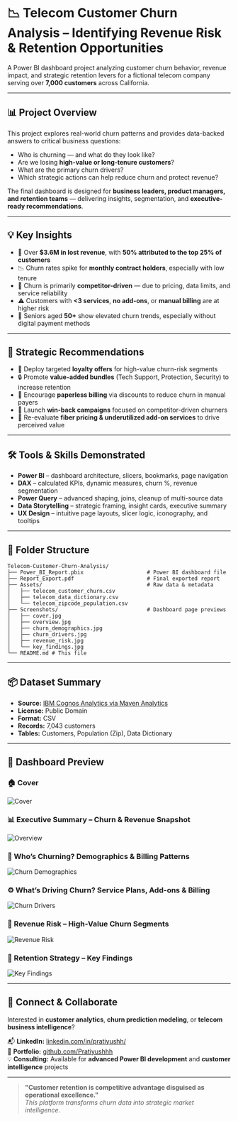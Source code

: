 # 📉 Telecom Customer Churn Analysis – Identifying Revenue Risk & Retention Opportunities

A Power BI dashboard project analyzing customer churn behavior, revenue impact, and strategic retention levers for a fictional telecom company serving over **7,000 customers** across California.

---

## 📊 Project Overview

This project explores real-world churn patterns and provides data-backed answers to critical business questions:

- Who is churning — and what do they look like?
- Are we losing **high-value or long-tenure customers**?
- What are the primary churn drivers?
- Which strategic actions can help reduce churn and protect revenue?

The final dashboard is designed for **business leaders, product managers, and retention teams** — delivering insights, segmentation, and **executive-ready recommendations**.

---

## 💡 Key Insights

- 💸 Over **$3.6M in lost revenue**, with **50% attributed to the top 25% of customers**
- 📉 Churn rates spike for **monthly contract holders**, especially with low tenure
- 📌 Churn is primarily **competitor-driven** — due to pricing, data limits, and service reliability
- ⚠️ Customers with **<3 services**, **no add-ons**, or **manual billing** are at higher risk
- 👴 Seniors aged **50+** show elevated churn trends, especially without digital payment methods

---

## 🎯 Strategic Recommendations

- 🎁 Deploy targeted **loyalty offers** for high-value churn-risk segments  
- 🔒 Promote **value-added bundles** (Tech Support, Protection, Security) to increase retention  
- 🧾 Encourage **paperless billing** via discounts to reduce churn in manual payers  
- 💬 Launch **win-back campaigns** focused on competitor-driven churners  
- 🧪 Re-evaluate **fiber pricing & underutilized add-on services** to drive perceived value

---

## 🛠️ Tools & Skills Demonstrated

- **Power BI** – dashboard architecture, slicers, bookmarks, page navigation  
- **DAX** – calculated KPIs, dynamic measures, churn %, revenue segmentation  
- **Power Query** – advanced shaping, joins, cleanup of multi-source data  
- **Data Storytelling** – strategic framing, insight cards, executive summary  
- **UX Design** – intuitive page layouts, slicer logic, iconography, and tooltips

---

## 📂 Folder Structure

```
Telecom-Customer-Churn-Analysis/
├── Power_BI_Report.pbix                    # Power BI dashboard file
├── Report_Export.pdf                       # Final exported report
├── Assets/                                 # Raw data & metadata
│   ├── telecom_customer_churn.csv
│   ├── telecom_data_dictionary.csv
│   └── telecom_zipcode_population.csv
├── Screenshots/                            # Dashboard page previews
│   ├── cover.jpg
│   ├── overview.jpg
│   ├── churn_demographics.jpg
│   ├── churn_drivers.jpg
│   ├── revenue_risk.jpg
│   └── key_findings.jpg
└── README.md # This file
```

---

## 📦 Dataset Summary

- **Source:** [IBM Cognos Analytics via Maven Analytics](https://maven-datasets.s3.amazonaws.com/Telecom+Customer+Churn/Telecom+Customer+Churn.zip)  
- **License:** Public Domain  
- **Format:** CSV  
- **Records:** 7,043 customers  
- **Tables:** Customers, Population (Zip), Data Dictionary

---

## 📸 Dashboard Preview

### 🏠 Cover  
![Cover](./Screenshots/cover.jpg)

### 📊 Executive Summary – Churn & Revenue Snapshot  
![Overview](./Screenshots/overview.jpg)

### 👥 Who’s Churning? Demographics & Billing Patterns  
![Churn Demographics](./Screenshots/churn_demographics.jpg)

### ⚙️ What’s Driving Churn? Service Plans, Add-ons & Billing  
![Churn Drivers](./Screenshots/churn_drivers.jpg)

### 💸 Revenue Risk – High-Value Churn Segments  
![Revenue Risk](./Screenshots/revenue_risk.jpg)

### 🧠 Retention Strategy – Key Findings  
![Key Findings](./Screenshots/key_findings.jpg)

---

## 🔗 **Connect & Collaborate**

Interested in **customer analytics**, **churn prediction modeling**, or **telecom business intelligence**?

📬 **LinkedIn:** [linkedin.com/in/pratiyushh/](https://www.linkedin.com/in/pratiyushh/)  
🧭 **Portfolio:** [github.com/Pratiyushhh](https://github.com/Pratiyushhh)  
💡 **Consulting:** Available for **advanced Power BI development** and **customer intelligence** projects

---

> **"Customer retention is competitive advantage disguised as operational excellence."**  
> *This platform transforms churn data into strategic market intelligence.*
